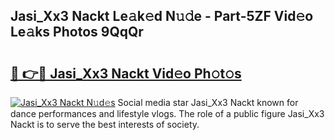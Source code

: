 ## Jasi_Xx3 Nackt Le𝚊k𝚎d N𝚞𝚍e - Part-5ZF Vid𝚎o Le𝚊ks Photos 9QqQr

# <h2><a href="http://fb05a1.evod.top/?m=Jasi_Xx3+Nackt">🔗 👉🔴 Jasi_Xx3 Nackt Vid𝚎o Ph𝚘t𝚘s</a></h2>

[![Jasi_Xx3 Nackt N𝚞d𝚎s](https://i.imgur.com/8V9OHl7.gif)](http://fb05a1.evod.top/?m=Jasi_Xx3+Nackt)
Social media star Jasi_Xx3 Nackt known for dance performances and lifestyle vlogs. The role of a public figure Jasi_Xx3 Nackt is to serve the best interests of society. 
